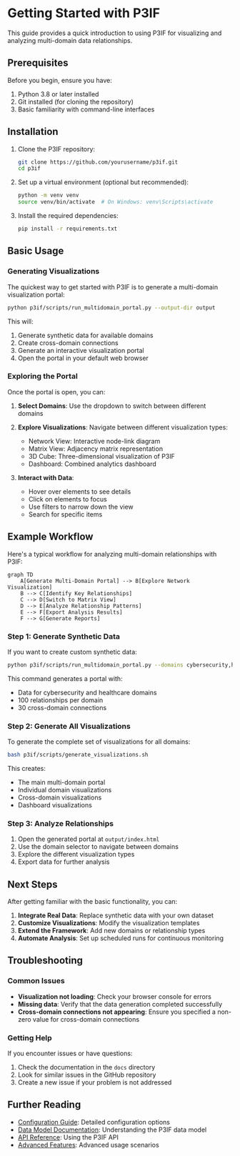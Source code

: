 # Getting Started with P3IF

This guide provides a quick introduction to using P3IF for visualizing and analyzing multi-domain data relationships.

## Prerequisites

Before you begin, ensure you have:

1. Python 3.8 or later installed
2. Git installed (for cloning the repository)
3. Basic familiarity with command-line interfaces

## Installation

1. Clone the P3IF repository:

   ```bash
   git clone https://github.com/yourusername/p3if.git
   cd p3if
   ```

2. Set up a virtual environment (optional but recommended):

   ```bash
   python -m venv venv
   source venv/bin/activate  # On Windows: venv\Scripts\activate
   ```

3. Install the required dependencies:

   ```bash
   pip install -r requirements.txt
   ```

## Basic Usage

### Generating Visualizations

The quickest way to get started with P3IF is to generate a multi-domain visualization portal:

```bash
python p3if/scripts/run_multidomain_portal.py --output-dir output
```

This will:
1. Generate synthetic data for available domains
2. Create cross-domain connections
3. Generate an interactive visualization portal
4. Open the portal in your default web browser

### Exploring the Portal

Once the portal is open, you can:

1. **Select Domains**: Use the dropdown to switch between different domains
2. **Explore Visualizations**: Navigate between different visualization types:
   - Network View: Interactive node-link diagram
   - Matrix View: Adjacency matrix representation
   - 3D Cube: Three-dimensional visualization of P3IF
   - Dashboard: Combined analytics dashboard

3. **Interact with Data**:
   - Hover over elements to see details
   - Click on elements to focus
   - Use filters to narrow down the view
   - Search for specific items

## Example Workflow

Here's a typical workflow for analyzing multi-domain relationships with P3IF:

```mermaid
graph TD
    A[Generate Multi-Domain Portal] --> B[Explore Network Visualization]
    B --> C[Identify Key Relationships]
    C --> D[Switch to Matrix View]
    D --> E[Analyze Relationship Patterns]
    E --> F[Export Analysis Results]
    F --> G[Generate Reports]
```

### Step 1: Generate Synthetic Data

If you want to create custom synthetic data:

```bash
python p3if/scripts/run_multidomain_portal.py --domains cybersecurity,healthcare --relationships 100 --cross-domain 30 --output-dir output
```

This command generates a portal with:
- Data for cybersecurity and healthcare domains
- 100 relationships per domain
- 30 cross-domain connections

### Step 2: Generate All Visualizations

To generate the complete set of visualizations for all domains:

```bash
bash p3if/scripts/generate_visualizations.sh
```

This creates:
- The main multi-domain portal
- Individual domain visualizations
- Cross-domain visualizations
- Dashboard visualizations

### Step 3: Analyze Relationships

1. Open the generated portal at `output/index.html`
2. Use the domain selector to navigate between domains
3. Explore the different visualization types
4. Export data for further analysis

## Next Steps

After getting familiar with the basic functionality, you can:

1. **Integrate Real Data**: Replace synthetic data with your own dataset
2. **Customize Visualizations**: Modify the visualization templates
3. **Extend the Framework**: Add new domains or relationship types
4. **Automate Analysis**: Set up scheduled runs for continuous monitoring

## Troubleshooting

### Common Issues

- **Visualization not loading**: Check your browser console for errors
- **Missing data**: Verify that the data generation completed successfully
- **Cross-domain connections not appearing**: Ensure you specified a non-zero value for cross-domain connections

### Getting Help

If you encounter issues or have questions:

1. Check the documentation in the `docs` directory
2. Look for similar issues in the GitHub repository
3. Create a new issue if your problem is not addressed

## Further Reading

- [Configuration Guide](configuration.md): Detailed configuration options
- [Data Model Documentation](../technical/data-model.md): Understanding the P3IF data model
- [API Reference](../api/README.md): Using the P3IF API
- [Advanced Features](../tutorials/advanced-features.md): Advanced usage scenarios 